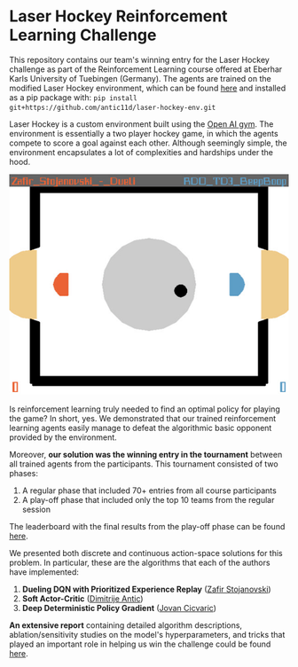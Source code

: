 # Laser Hockey Reinforcement Learning Challenge

This repository contains our team's winning entry for the Laser Hockey challenge as part of the Reinforcement
Learning course offered at Eberhar Karls University of Tuebingen (Germany). The agents are trained on the modified Laser 
Hockey environment, which can be found [here](https://github.com/antic11d/laser-hockey-env.git) and installed as a 
pip package with: `pip install git+https://github.com/antic11d/laser-hockey-env.git`

Laser Hockey is a custom environment built using the [Open AI gym](https://gym.openai.com). The environment is 
essentially a two player hockey game, in which the agents compete to score a goal against each other. 
Although seemingly simple, the environment encapsulates a lot of complexities and hardships under the hood.

![Laser hockey gameplay](src/zafir-stojanovski-gameplay.gif)

Is reinforcement learning truly needed to find an optimal policy for playing the game? In short, yes. We demonstrated 
that our trained reinforcement learning agents easily manage to defeat the algorithmic basic opponent provided by the 
environment. 

Moreover, **our solution was the winning entry in the tournament** between all trained agents from the participants. 
This tournament consisted of two phases:
1. A regular phase that included 70+ entries from all course participants
2. A play-off phase that included only the top 10 teams from the regular session

The leaderboard with the final results from the play-off phase 
can be found [here](http://al-hockey.is.tuebingen.mpg.de/).

We presented both discrete and continuous action-space solutions for this problem. In particular, these are the 
algorithms that each of the authors have implemented:
1. **Dueling DQN with Prioritized Experience Replay** ([Zafir Stojanovski](https://github.com/zafir-stojanovski))
2. **Soft Actor-Critic** ([Dimitrije Antic](https://github.com/antic11d))
3. **Deep Deterministic Policy Gradient** ([Jovan Cicvaric](https://github.com/cile98))

**An extensive report** containing detailed algorithm descriptions, ablation/sensitivity studies on the model's 
hyperparameters, and tricks that played an important role in helping us win the challenge could be found 
[here](https://github.com/antic11d/laser-hockey/tree/main/RL_project_report.pdf).